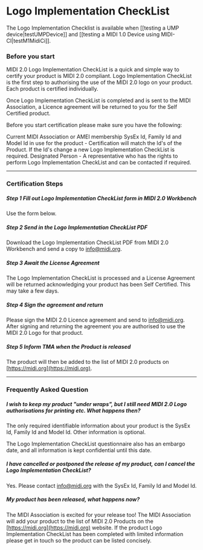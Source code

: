 # Logo Implementation CheckList

The Logo Implementation Checklist is available when [[testing a UMP device|testUMPDevice]] 
and [[testing a MIDI 1.0 Device using MIDI-CI|testM1MidiCi]]. 

### Before you start
MIDI 2.0 Logo Implementation CheckList is a quick and simple way to certify your product is MIDI 2.0 compliant. Logo Implementation CheckList 
is the first step to authorising the use of the MIDI 2.0 logo on your product. Each product is certified individually.

Once Logo Implementation CheckList is completed and is sent to the MIDI Association, a Licence agreement will be returned to you 
for the Self Certified product.

Before you start certification please make sure you have the following:

Current MIDI Association or AMEI membership
SysEx Id, Family Id and Model Id in use for the product - Certification will match the Id's of the Product. If the Id's
change a new Logo Implementation CheckList is required.
Designated Person - A representative who has the rights to perform Logo Implementation CheckList and can be contacted if required.

----

### Certification Steps

##### Step 1 Fill out Logo Implementation CheckList form in MIDI 2.0 Workbench
Use the form below.

##### Step 2 Send in the Logo Implementation CheckList PDF
Download the Logo Implementation CheckList PDF from MIDI 2.0 Workbench and send a copy to info@midi.org.

##### Step 3 Await the License Agreement
The Logo Implementation CheckList is processed and a License Agreement will be returned acknowledging your product has been Self 
Certified. This may take a few days.

##### Step 4 Sign the agreement and return
Please sign the MIDI 2.0 Licence agreement and send to info@midi.org.
After signing and returning the agreement you are authorised to use the MIDI 2.0 Logo for that product.

##### Step 5 Inform TMA when the Product is released
The product will then be added to the list of MIDI 2.0 products on [https://midi.org](https://midi.org).

----
### Frequently Asked Question

##### I wish to keep my product "under wraps", but I still need MIDI 2.0 Logo authorisations for printing etc. What happens then?
The only required identifiable information about your product is the SysEx Id, Family Id and Model Id. Other information 
is optional.

The Logo Implementation CheckList questionnaire also has an embargo date, and all information is kept confidential until this date.

##### I have cancelled or postponed the release of my product, can I cancel the Logo Implementation CheckList?
Yes. Please contact info@midi.org with the SysEx Id, Family Id and Model Id.

##### My product has been released, what happens now?
The MIDI Association is excited for your release too! The MIDI Association will add your product to the list of MIDI 2.0 
Products on the [https://midi.org](https://midi.org) website. If the product Logo Implementation CheckList has been completed with 
limited information please get in touch so the product can be listed concisely.